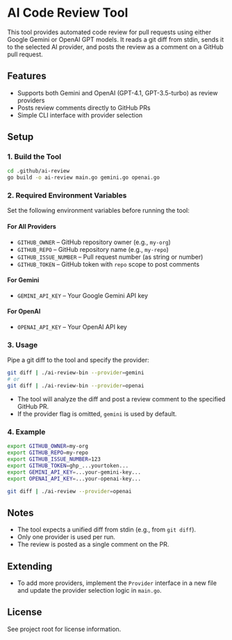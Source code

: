 # AI Code Review Tool

This tool provides automated code review for pull requests using either Google Gemini or OpenAI GPT models. It reads a git diff from stdin, sends it to the selected AI provider, and posts the review as a comment on a GitHub pull request.

## Features
- Supports both Gemini and OpenAI (GPT-4.1, GPT-3.5-turbo) as review providers
- Posts review comments directly to GitHub PRs
- Simple CLI interface with provider selection

## Setup

### 1. Build the Tool
```sh
cd .github/ai-review
go build -o ai-review main.go gemini.go openai.go
```

### 2. Required Environment Variables
Set the following environment variables before running the tool:

#### For All Providers
- `GITHUB_OWNER`         – GitHub repository owner (e.g., `my-org`)
- `GITHUB_REPO`          – GitHub repository name (e.g., `my-repo`)
- `GITHUB_ISSUE_NUMBER`  – Pull request number (as string or number)
- `GITHUB_TOKEN`         – GitHub token with `repo` scope to post comments

#### For Gemini
- `GEMINI_API_KEY`       – Your Google Gemini API key

#### For OpenAI
- `OPENAI_API_KEY`       – Your OpenAI API key

### 3. Usage

Pipe a git diff to the tool and specify the provider:

```sh
git diff | ./ai-review-bin --provider=gemini
# or
git diff | ./ai-review-bin --provider=openai
```

- The tool will analyze the diff and post a review comment to the specified GitHub PR.
- If the provider flag is omitted, `gemini` is used by default.

### 4. Example

```sh
export GITHUB_OWNER=my-org
export GITHUB_REPO=my-repo
export GITHUB_ISSUE_NUMBER=123
export GITHUB_TOKEN=ghp_...yourtoken...
export GEMINI_API_KEY=...your-gemini-key...
export OPENAI_API_KEY=...your-openai-key...

git diff | ./ai-review --provider=openai
```

## Notes
- The tool expects a unified diff from stdin (e.g., from `git diff`).
- Only one provider is used per run.
- The review is posted as a single comment on the PR.

## Extending
- To add more providers, implement the `Provider` interface in a new file and update the provider selection logic in `main.go`.

## License
See project root for license information. 